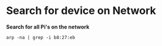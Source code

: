 # Search for device on Network

**Search for all Pi's on the network**

    arp -na | grep -i b8:27:eb